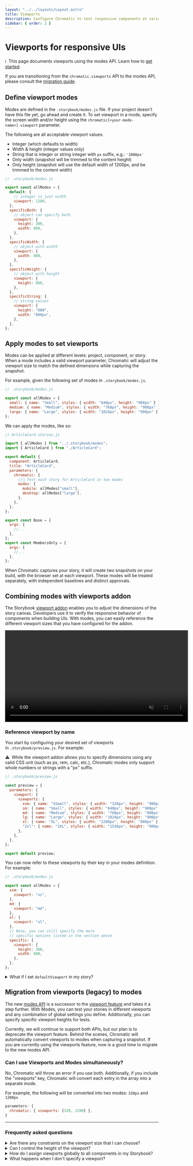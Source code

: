 ```yaml
---
layout: "../../layouts/Layout.astro"
title: Viewports
description: Configure Chromatic to test responsive components at various viewports
sidebar: { order: 2 }
---
```


# Viewports for responsive UIs

<div class="aside" style="margin-bottom: 2rem;">
<p>ℹ️&nbsp;&nbsp;This page documents viewports using the modes API. Learn how to <a href="/docs/modes">get started</a>.</p>

<p style="margin-bottom: 0;">If you are transitioning from the <code>chromatic.viewports</code> API to the modes API, please consult the <a href="#migration-from-viewports-legacy-to-modes">migration guide</a>.</p>
</div>

## Define viewport modes

Modes are defined in the `.storybook/modes.js` file. If your project doesn't have this file yet, go ahead and create it. To set viewport in a mode, specify the screen width and/or height using the `chromatic[<your-mode-name>].viewport` parameter.

The following are all acceptable viewport values:

- Integer (which defaults to width)
- Width & height (integer values only)
- String that is integer or string integer with `px` suffix, e.g.: `'1000px'`
- Only width (snapshot will be trimmed to the content height)
- Only height (snapshot will use the default width of 1200px, and be trimmed to the content width)

```jsx
// .storybook/modes.js

export const allModes = {
  default: {
    // integer is just width
    viewport: 1280,
  },
  specificBoth: {
    // object can specify both
    viewport: {
      height: 300,
      width: 800,
    },
  },
  specificWidth: {
    // object with width
    viewport: {
      width: 800,
    },
  },
  specificHeight: {
    // object with height
    viewport: {
      height: 800,
    },
  },
  specificString: {
    // string values
    viewport: {
      height: "600",
      width: "800px",
    },
  },
};
```

## Apply modes to set viewports

Modes can be applied at different levels: project, component, or story. When a mode includes a valid viewport parameter, Chromatic will adjust the viewport size to match the defined dimensions while capturing the snapshot.

For example, given the following set of modes in `.storybook/modes.js`.

```jsx
// .storybook/modes.js

export const allModes = {
  small: { name: "Small", styles: { width: "640px", height: "900px" } },
  medium: { name: "Medium", styles: { width: "768px", height: "900px" } },
  large: { name: "Large", styles: { width: "1024px", height: "900px" } },
};
```

We can apply the modes, like so:

```jsx
// ArticleCard.stories.js

import { allModes } from "../.storybook/modes";
import { ArticleCard } from "./ArticleCard";

export default {
  component: ArticleCard,
  title: "ArticleCard",
  parameters: {
    chromatic: {
      //🔶 Test each story for ArticleCard in two modes
      modes: {
        mobile: allModes["small"],
        desktop: allModes["large"],
      },
    },
  },
};

export const Base = {
  args: {
    //...
  },
};
export const MembersOnly = {
  args: {
    //...
  },
};
```

When Chromatic captures your story, it will create *two* snapshots on your build, with the browser set at each viewport. These modes will be treated separately, with independent baselines and distinct approvals.

## Combining modes with viewports addon

The Storybook [viewport addon](https://storybook.js.org/docs/react/essentials/viewport) enables you to adjust the dimensions of the story canvas. Developers use it to verify the responsive behavior of components when building UIs. With modes, you can easily reference the different viewport sizes that you have configured for the addon.

<video autoPlay muted playsInline loop width="600px" class="center">
  <source src="/docs/assets/addon-viewports-optimized.mp4" type="video/mp4" />
</video>

### Reference viewport by name

You start by configuring your desired set of viewports in `.storybook/preview.js`. For example:

<div class="aside">
⚠️&nbsp;&nbsp;While the viewport addon allows you to specify dimensions using any valid CSS unit (such as px, rem, calc, etc.), Chromatic modes only support whole numbers or strings with a "px" suffix.
</div>

```js
// .storybook/preview.js

const preview = {
  parameters: {
    viewport: {
      viewports: {
        xsm: { name: "XSmall", styles: { width: "320px", height: "900px" } },
        sm: { name: "Small", styles: { width: "640px", height: "900px" } },
        md: { name: "Medium", styles: { width: "768px", height: "900px" } },
        lg: { name: "Large", styles: { width: "1024px", height: "900px" } },
        xl: { name: "XL", styles: { width: "1280px", height: "900px" } },
        "2xl": { name: "2XL", styles: { width: "1536px", height: "900px" } },
      },
    },
  },
};

export default preview;
```

You can now refer to these viewports by their key in your modes definition. For example:

```jsx
// .storybook/modes.js

export const allModes = {
  xsm: {
    viewport: "xs",
  },
  md: {
    viewport: "md",
  },
  xl: {
    viewport: "xl",
  },
  // Note, you can still specify the more
  // specific options listed in the section above
  specific: {
    viewport: {
      height: 300,
      width: 800,
    },
  },
};
```

<details>
<summary>What if I set <code>defaultViewport</code> in my story?</summary>

You have the ability to configure the default viewport for stories at different levels: project, component, or story. This can be done by setting the `parameters.viewport` value. By adjusting this setting, you can control the dimensions of the story canvas when viewing it in the browser using Storybook.

However, it's important to note that when capturing snapshots, Chromatic will ignore `defaultViewport` and size the viewport based on the configuration within the mode.

In the example below, `MyStory` will use `md` viewport size when viewed in the browser. However, the two snapshots will use `lg` and `xl` viewport sizes respectively.

```jsx
// MyComponent.stories.jsx

import type { Meta, StoryObj } from '@storybook/react';
import { allModes } from '../.storybook/modes';
import { MyComponent } from './MyComponent';

const meta: Meta<typeof MyComponent> = {
  component: MyComponent,
  title: 'MyComponent',
};

export default meta;
type Story = StoryObj<typeof MyComponent>;

export const MyStory: Story = {
  parameters: {
    viewport: {
      defaultViewport: 'md',
    },
    chromatic: {
      modes: {
        lg: allModes['lg'],
        xl: allModes['xl'],
      },
    },
  },
};
```

</details>

## Migration from viewports (legacy) to modes

The new [modes API](modes) is a successor to the [viewport feature](legacy-viewports) and takes it a step further. With Modes, you can test your stories in different viewports and any combination of global settings you define. Additionally, you can specify specific viewport heights for tests.

Currently, we will continue to support both APIs, but our plan is to deprecate the viewport feature. Behind the scenes, Chromatic will automatically convert viewports to modes when capturing a snapshot. If you are currently using the viewports feature, now is a good time to migrate to the new modes API.

### Can I use Viewports and Modes simultaneously?

No, Chromatic will throw an error if you use both. Additionally, if you include the "viewports" key, Chromatic will convert each entry in the array into a separate mode.

For example, the following will be converted into two modes: `320px` and `1200px`

```jsx
parameters: {
  chromatic: { viewports: [320, 1200] },
}
```

---

### Frequently asked questions

<details>
<summary>Are there any constraints on the viewport size that I can choose?</summary>

A width or height can be any whole number between 200 and 2560 pixels. The maximum number of pixels per snapshot is 25,000,000.

</details>

<details>
<summary>Can I control the height of the viewport?</summary>

Yes, you can control the height using the `viewport.height` property.

If no height is specified, Chromatic will capture a snapshot based on the intrinsic height of the root container.

```jsx
// MyComponent.stories.js

import { MyComponent } from "./MyComponent";

export default {
  component: MyComponent,
  title: "MyComponent",
  parameters: {
    chromatic: {
      modes: {
        small: {
          viewport: {
            height: 300,
            width: 800,
          },
        },
      },
    },
  },
};
```

</details>

<details>
<summary>How do I assign viewports globally to all components in my Storybook?</summary>

We don’t recommend this in most cases because each viewport is treated independently and snapshots must be approved as such.

But if you really want to assign project level modes, you can do so by setting the `chromatic.modes` parameter in [`.storybook/preview.js`](https://storybook.js.org/docs/react/configure/overview#configure-story-rendering):

```jsx
// .storybook/preview.js

import { allModes } from "../.storybook/modes";

const preview = {
  parameters: {
    chromatic: {
      modes: {
        light: allModes["light"],
        dark: allModes["dark"],
      },
    },
  },
};

export default preview;
```

</details>

<details>
<summary>What happens when I don’t specify a viewport?</summary>

Chromatic defaults to a viewport of width 1200px and height 900px.

</details>
